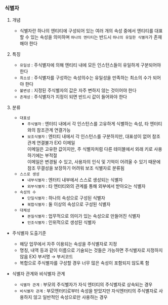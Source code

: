 ### 식별자

1. 개념
    - 식별자란 하나의 엔티티에 구성되어 있는 여러 개의 속성 중에서 엔티티를 대표할 수 있는 속성을 의미하며 `하나의 엔티티`는 반드시 `하나의 유일한 식별자`가 존재해야 한다    


2. 특징
    - `유일성` : 주식별자에 의해 엔티티 내에 모든 인스턴스들이 유일하게 구분되어야 한다
    - `최소성` : 주식별자를 구성하는 속성의수는 유일성을 만족하는 최소의 수가 되어야 한다
    - `불변성` : 지정된 주식별자의 값은 자주 변하지 않는 것이어야 한다
    - `존재성` : 주식별자가 지정이 되면 반드시 값이 들어와야 한다


3. 분류
    - `대표성`
        - `주식별자` : 엔터티 내에서 각 인스턴스를 고유하게 식별하는 속성, 타 엔터티와의 참조관계 연결가능
        - `보조식별자` : 엔터티 내에서 각 인스턴스를 구분하지만, 대표성이 없어 참조관계 연결불가 EX) 이메일
        <br> 이메일은 고유한 값이지만, 주 식별자처럼 다른 테이블에서 외래 키로 사용하기에는 부적절
        <br> 이메일은 변경될 수 있고, 사용자의 인식 및 기억이 어려울 수 있기 때문에 참조 무결성을 보장하기 어려워 보조 식별자로 분류됨
    - `스스로 생성`
        - `내부식별자` : 엔터티 내부에서 스스로 생성되는 식별자
        - `외부식별자` : 타 엔터티와의 관계를 통해 외부에서 받아오는 식별자
    - `속성의 수`
        - `단일식별자` : 하나의 속성으로 구성된 식별자
        - `복합식별자` : 둘 이상의 속성으로 구성된 식별자
    - `대체성`
        - `본질식별자` : 업무적으로 의미가 있는 속성으로 만들어진 식별자
        - `인조식별자` : 인위적으로 생성된 식별자


- 주식별자 도출기준
  - 해당 업무에서 자주 이용되는 속성을 주식별자로 지정
  - 명칭, 내역 등과 같이 이름으로 기술되는 것들은 가능하면 주식별자로 지정하지 않음 EX) 부서명 → 부서코드
  - 복합으로 주식별자를 구성할 경우 너무 많은 속성이 포함되지 않도록 함
    

- 식별자 관계와 비식별자 관계
  - `식별자 관계` : 부모의 주식별자가 자식 엔터티의 주식별자로 상속되는 경우
  - `비식별자 관계` : 부모엔터티로부터 속성을 받았지만 자식엔터티의 주식별자로 사용하지 않고 일반적인 속성으로만 사용하는 경우